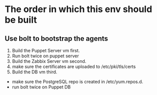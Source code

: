 # The order in which this env should be built

## Use bolt to bootstrap the agents

1) Build the Puppet Server vm first.
2) Run bolt twice on puppet server
3) Build the Zabbix Server vm second.
4) make sure the certificates are uploaded to /etc/pki/tls/certs
5) Build the DB vm third.

- make sure the PostgreSQL repo is created in /etc/yum.repos.d.
- run bolt twice on Puppet DB
